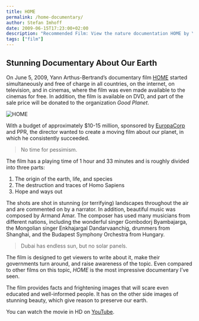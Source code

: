 ```yaml
---
title: HOME
permalink: /home-documentary/
author: Stefan Imhoff
date: 2009-06-15T17:23:00+02:00
description: "Recommended Film: View the nature documentation HOME by Yann Arthus-Bertrand for FREE. Beautiful aerial photographs of the world. The creation of the earth, life, destruction by man and hope and ways out."
tags: ["film"]
---
```


## Stunning Documentary About Our Earth

On June 5, 2009, Yann Arthus-Bertrand’s documentary film [HOME](https://youtu.be/jqxENMKaeCU) started simultaneously and free of charge in all countries, on the internet, on television, and in cinemas, where the film was even made available to the cinemas for free. In addition, the film is available on DVD, and part of the sale price will be donated to the organization _Good Planet_.

![HOME](/assets/images/posts/home-documentary.jpg)

With a budget of approximately $10-15 million, sponsored by [EuropaCorp](http://www.europacorp.com/) and PPR, the director wanted to create a moving film about our planet, in which he consistently succeeded.

<blockquote lang="en" class="pullquote">
  <p>No time for pessimism.</p>
</blockquote>

The film has a playing time of 1 hour and 33 minutes and is roughly divided into three parts:

1. The origin of the earth, life, and species
2. The destruction and traces of Homo Sapiens
3. Hope and ways out

The shots are shot in stunning (or terrifying) landscapes throughout the air and are commented on by a narrator. In addition, beautiful music was composed by Armand Amar. The composer has used many musicians from different nations, including the wonderful singer Gombodorj Byambajarga, the Mongolian singer Enkhajargal Dandarvaanchig, drummers from Shanghai, and the Budapest Symphony Orchestra from Hungary.

<blockquote lang="en" class="pullquote">
  <p>Dubai has endless sun, but no solar panels.</p>
</blockquote>

The film is designed to get viewers to write about it, make their governments turn around, and raise awareness of the topic. Even compared to other films on this topic, _HOME_ is the most impressive documentary I’ve seen.

The film provides facts and frightening images that will scare even educated and well-informed people. It has on the other side images of stunning beauty, which give reason to preserve our earth.

You can watch the movie in HD on [YouTube](https://youtu.be/jqxENMKaeCU).
